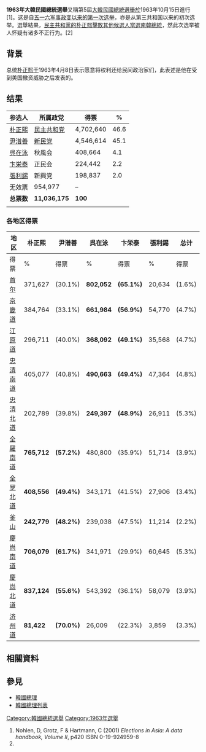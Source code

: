 **1963年大韓民國總統選舉**又稱第5屆[大韓民國總統選舉於](https://zh.wikipedia.org/wiki/大韓民國總統 "wikilink")1963年10月15日進行\[1\]。这是自[五一六军事政变以来的第一次选举](https://zh.wikipedia.org/wiki/五一六军事政变 "wikilink")，亦是从第三共和国以来的初次选举。選舉結果，[民主共和黨的](../Page/民主共和黨.md "wikilink")[朴正熙擊敗其他候選人當選南韓](../Page/朴正熙.md "wikilink")[總統](../Page/總統.md "wikilink")，然此次选举被人怀疑有诸多不正行为。\[2\]

## 背景

总统[朴正熙于](../Page/朴正熙.md "wikilink")1963年4月8日表示愿意将权利还给民间政治家们，此表述是他在受到美国撤资威胁之后发表的。

## 结果

| 参选人                                                 | 所属政党                                                           | 得票        | %    |
| --------------------------------------------------- | -------------------------------------------------------------- | --------- | ---- |
| [朴正熙](../Page/朴正熙.md "wikilink")                    | [民主共和党](https://zh.wikipedia.org/wiki/民主共和党_\(韩国\) "wikilink") | 4,702,640 | 46.6 |
| [尹潽善](../Page/尹潽善.md "wikilink")                    | [新民党](https://zh.wikipedia.org/wiki/新民党 "wikilink")            | 4,546,614 | 45.1 |
| [呉在泳](https://zh.wikipedia.org/wiki/呉在泳 "wikilink") | 秋風会                                                            | 408,664   | 4.1  |
| [卞栄泰](https://zh.wikipedia.org/wiki/卞栄泰 "wikilink") | 正民会                                                            | 224,442   | 2.2  |
| [張利錫](https://zh.wikipedia.org/wiki/張利錫 "wikilink") | 新興党                                                            | 198,837   | 2.0  |
| 无效票                                                 | 954,977                                                        | –         |      |
| **总票数**                                             | **11,036,175**                                                 | **100**   |      |
|                                                     |                                                                |           |      |

### 各地区得票

| 地区                                                    | 朴正熙         | 尹潽善         | 呉在泳         | 卞栄泰         | 張利錫    | 总计     |
| ----------------------------------------------------- | ----------- | ----------- | ----------- | ----------- | ------ | ------ |
| 得票                                                    | %           | 得票          | %           | 得票          | %      | 得票     |
| [首尔](https://zh.wikipedia.org/wiki/首尔 "wikilink")     | 371,627     | (30.1%)     | **802,052** | **(65.1%)** | 20,634 | (1.6%) |
| [京畿道](../Page/京畿道.md "wikilink")                      | 384,764     | (33.1%)     | **661,984** | **(56.9%)** | 54,770 | (4.7%) |
| [江原道](https://zh.wikipedia.org/wiki/江原道 "wikilink")   | 296,711     | (40.0%)     | **368,092** | **(49.1%)** | 35,568 | (4.7%) |
| [忠清南道](../Page/忠清南道.md "wikilink")                    | 405,077     | (40.8%)     | **490,663** | **(49.4%)** | 47,364 | (4.8%) |
| [忠清北道](../Page/忠清北道.md "wikilink")                    | 202,789     | (39.8%)     | **249,397** | **(48.9%)** | 26,911 | (5.3%) |
| [全羅南道](../Page/全羅南道.md "wikilink")                    | **765,712** | **(57.2%)** | 480,800     | (35.9%)     | 51,714 | (3.9%) |
| [全罗北道](https://zh.wikipedia.org/wiki/全罗北道 "wikilink") | **408,556** | **(49.4%)** | 343,171     | (41.5%)     | 27,906 | (3.4%) |
| [釜山](https://zh.wikipedia.org/wiki/釜山 "wikilink")     | **242,779** | **(48.2%)** | 239,038     | (47.5%)     | 11,214 | (2.2%) |
| [慶尚南道](https://zh.wikipedia.org/wiki/慶尚南道 "wikilink") | **706,079** | **(61.7%)** | 341,971     | (29.9%)     | 60,645 | (5.3%) |
| [慶尚北道](https://zh.wikipedia.org/wiki/慶尚北道 "wikilink") | **837,124** | **(55.6%)** | 543,392     | (36.1%)     | 58,079 | (3.9%) |
| [济州道](https://zh.wikipedia.org/wiki/济州道 "wikilink")   | **81,422**  | **(70.0%)** | 26,009      | (22.3%)     | 3,859  | (3.3%) |

## 相關資料

<references />

## 參見

  - [韓國總理](https://zh.wikipedia.org/wiki/韓國總理 "wikilink")
  - [韓國總理列表](https://zh.wikipedia.org/wiki/韓國總理列表 "wikilink")

[Category:韓國總統選舉](https://zh.wikipedia.org/wiki/Category:韓國總統選舉 "wikilink")
[Category:1963年選舉](https://zh.wikipedia.org/wiki/Category:1963年選舉 "wikilink")

1.  Nohlen, D, Grotz, F & Hartmann, C (2001) *Elections in Asia: A data
    handbook, Volume II*, p420 ISBN 0-19-924959-8
2.